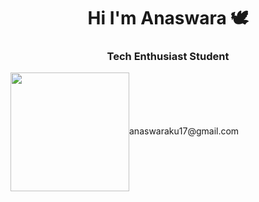 
<h1 align="center">Hi  I'm Anaswara 🕊️</h1>
<h3 align="center">Tech Enthusiast Student</h3>
<img src="https://media.giphy.com/media/f6hnhHkks8bk4jwjh3/giphy.gif" width="190" height="190" style="vertical-align:middle;margin:0px 50px>

  
👾 Currently learning **JAVA**
📧 **anaswaraku17@gmail.com**
